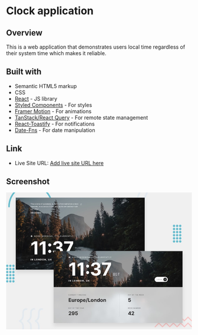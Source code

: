 # Clock application

## Overview

This is a web application that demonstrates users local time regardless of their system time which makes it reliable.

## Built with

- Semantic HTML5 markup
- CSS
- [React](https://reactjs.org/) - JS library
- [Styled Components](https://styled-components.com/) - For styles
- [Framer Motion](https://www.framer.com/motion/) - For animations
- [TanStack/React Query](https://tanstack.com/query/latest) - For remote state management
- [React-Toastify](https://www.npmjs.com/package/react-toastify) - For notifications
- [Date-Fns](https://date-fns.org/) - For date manipulation

## Link

- Live Site URL: [Add live site URL here](soon)

## Screenshot

![](./preview.jpg)
